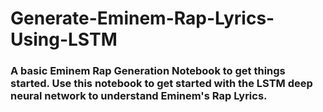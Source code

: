 # Generate-Eminem-Rap-Lyrics-Using-LSTM

### A basic Eminem Rap Generation Notebook to get things started. Use this notebook to get started with the LSTM deep neural network to understand Eminem's Rap Lyrics.
